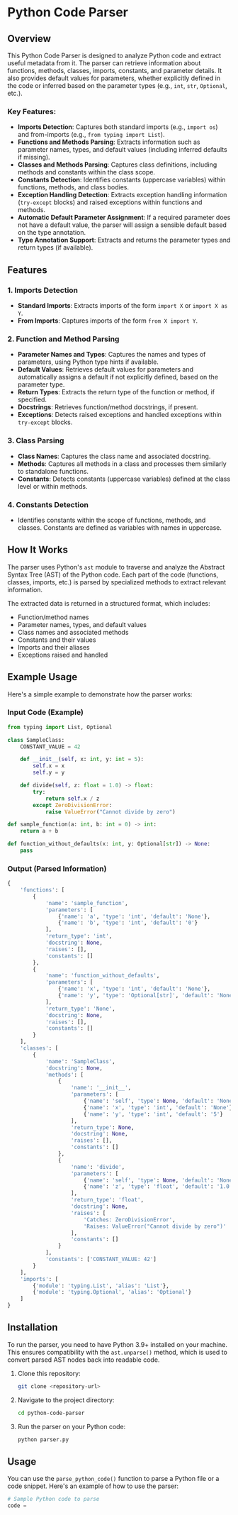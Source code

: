
# Python Code Parser

## Overview

This Python Code Parser is designed to analyze Python code and extract useful metadata from it. The parser can retrieve information about functions, methods, classes, imports, constants, and parameter details. It also provides default values for parameters, whether explicitly defined in the code or inferred based on the parameter types (e.g., `int`, `str`, `Optional`, etc.).

### Key Features:
- **Imports Detection**: Captures both standard imports (e.g., `import os`) and from-imports (e.g., `from typing import List`).
- **Functions and Methods Parsing**: Extracts information such as parameter names, types, and default values (including inferred defaults if missing).
- **Classes and Methods Parsing**: Captures class definitions, including methods and constants within the class scope.
- **Constants Detection**: Identifies constants (uppercase variables) within functions, methods, and class bodies.
- **Exception Handling Detection**: Extracts exception handling information (`try-except` blocks) and raised exceptions within functions and methods.
- **Automatic Default Parameter Assignment**: If a required parameter does not have a default value, the parser will assign a sensible default based on the type annotation.
- **Type Annotation Support**: Extracts and returns the parameter types and return types (if available).

## Features

### 1. Imports Detection
- **Standard Imports**: Extracts imports of the form `import X` or `import X as Y`.
- **From Imports**: Captures imports of the form `from X import Y`.

### 2. Function and Method Parsing
- **Parameter Names and Types**: Captures the names and types of parameters, using Python type hints if available.
- **Default Values**: Retrieves default values for parameters and automatically assigns a default if not explicitly defined, based on the parameter type.
- **Return Types**: Extracts the return type of the function or method, if specified.
- **Docstrings**: Retrieves function/method docstrings, if present.
- **Exceptions**: Detects raised exceptions and handled exceptions within `try-except` blocks.

### 3. Class Parsing
- **Class Names**: Captures the class name and associated docstring.
- **Methods**: Captures all methods in a class and processes them similarly to standalone functions.
- **Constants**: Detects constants (uppercase variables) defined at the class level or within methods.

### 4. Constants Detection
- Identifies constants within the scope of functions, methods, and classes. Constants are defined as variables with names in uppercase.

## How It Works

The parser uses Python's `ast` module to traverse and analyze the Abstract Syntax Tree (AST) of the Python code. Each part of the code (functions, classes, imports, etc.) is parsed by specialized methods to extract relevant information.

The extracted data is returned in a structured format, which includes:
- Function/method names
- Parameter names, types, and default values
- Class names and associated methods
- Constants and their values
- Imports and their aliases
- Exceptions raised and handled

## Example Usage

Here's a simple example to demonstrate how the parser works:

### Input Code (Example)

```python
from typing import List, Optional

class SampleClass:
    CONSTANT_VALUE = 42

    def __init__(self, x: int, y: int = 5):
        self.x = x
        self.y = y

    def divide(self, z: float = 1.0) -> float:
        try:
            return self.x / z
        except ZeroDivisionError:
            raise ValueError("Cannot divide by zero")

def sample_function(a: int, b: int = 0) -> int:
    return a + b

def function_without_defaults(x: int, y: Optional[str]) -> None:
    pass
```

### Output (Parsed Information)

```python
{
    'functions': [
        {
            'name': 'sample_function',
            'parameters': [
                {'name': 'a', 'type': 'int', 'default': 'None'},
                {'name': 'b', 'type': 'int', 'default': '0'}
            ],
            'return_type': 'int',
            'docstring': None,
            'raises': [],
            'constants': []
        },
        {
            'name': 'function_without_defaults',
            'parameters': [
                {'name': 'x', 'type': 'int', 'default': 'None'},
                {'name': 'y', 'type': 'Optional[str]', 'default': 'None'}
            ],
            'return_type': 'None',
            'docstring': None,
            'raises': [],
            'constants': []
        }
    ],
    'classes': [
        {
            'name': 'SampleClass',
            'docstring': None,
            'methods': [
                {
                    'name': '__init__',
                    'parameters': [
                        {'name': 'self', 'type': None, 'default': 'None'},
                        {'name': 'x', 'type': 'int', 'default': 'None'},
                        {'name': 'y', 'type': 'int', 'default': '5'}
                    ],
                    'return_type': None,
                    'docstring': None,
                    'raises': [],
                    'constants': []
                },
                {
                    'name': 'divide',
                    'parameters': [
                        {'name': 'self', 'type': None, 'default': 'None'},
                        {'name': 'z', 'type': 'float', 'default': '1.0'}
                    ],
                    'return_type': 'float',
                    'docstring': None,
                    'raises': [
                        'Catches: ZeroDivisionError',
                        'Raises: ValueError("Cannot divide by zero")'
                    ],
                    'constants': []
                }
            ],
            'constants': ['CONSTANT_VALUE: 42']
        }
    ],
    'imports': [
        {'module': 'typing.List', 'alias': 'List'},
        {'module': 'typing.Optional', 'alias': 'Optional'}
    ]
}
```

## Installation

To run the parser, you need to have Python 3.9+ installed on your machine. This ensures compatibility with the `ast.unparse()` method, which is used to convert parsed AST nodes back into readable code.

1. Clone this repository:
    ```bash
    git clone <repository-url>
    ```

2. Navigate to the project directory:
    ```bash
    cd python-code-parser
    ```

3. Run the parser on your Python code:
    ```bash
    python parser.py
    ```

## Usage

You can use the `parse_python_code()` function to parse a Python file or a code snippet. Here's an example of how to use the parser:

```python
# Sample Python code to parse
code = 